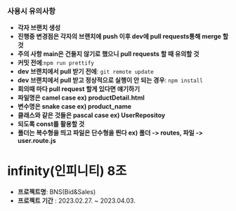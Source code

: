 ### 사용시 유의사항
- **각자 브랜치 생성**
- **진행중 변경점은 각자의 브랜치에 push 이후 dev에 pull requests통해 merge 할 것**
- **주의 사항 main은 건들지 않기로 했으니 pull requests 할 때 유의할 것**
- **커밋 전에**:```npm run prettify```
- **dev 브랜치에서 pull 받기 전에**: ```git remote update```
- **dev 브랜치에서 pull 받고 정상적으로 실행이 안 되는 경우**: ```npm install```
- **회의때 마다 pull request 할게 있다면 얘기하기**
- **파일명은 camel case ex) productDetail.html**
- **변수명은 snake case ex) product_name**
- **클래스와 같은 것들은 pascal case ex) UserRepositoy**
- **되도록 const를 활용할 것**
- **폴더는 복수형을 띄고 파일은 단수형을 띈다 ex) 폴더 -> routes, 파일 -> user.route.js**

# infinity(인피니티) 8조

- **프로젝트명**: BNS(Bid&Sales)
- **프로젝트 기간** : 2023.02.27. ~ 2023.04.03.
